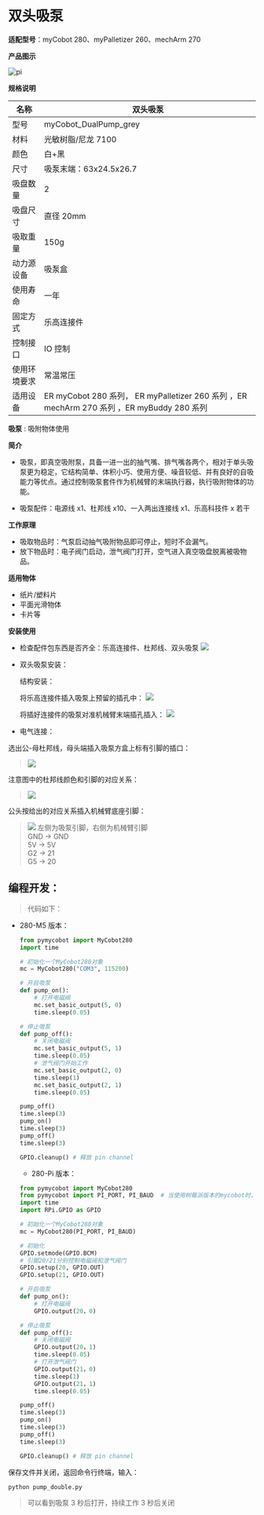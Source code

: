 # 双头吸泵

**适配型号**：myCobot 280、myPalletizer 260、mechArm 270

**产品图示**

![pi](../../resource\4-SupportAndService\Accessories\pump/BP1.jpg)

**规格说明**

| 名称         | 双头吸泵                                                                                   |
| ------------ | ------------------------------------------------------------------------------------------ |
| 型号         | myCobot_DualPump_grey                                                                      |
| 材料         | 光敏树脂/尼龙 7100                                                                         |
| 颜色         | 白+黑                                                                                      |
| 尺寸         | 吸泵末端：63x24.5x26.7                                                                     |
| 吸盘数量     | 2                                                                                          |
| 吸盘尺寸     | 直径 20mm                                                                                  |
| 吸取重量     | 150g                                                                                       |
| 动力源设备   | 吸泵盒                                                                                     |
| 使用寿命     | 一年                                                                                       |
| 固定方式     | 乐高连接件                                                                                 |
| 控制接口     | IO 控制                                                                                    |
| 使用环境要求 | 常温常压                                                                                   |
| 适用设备     | ER myCobot 280 系列， ER myPalletizer 260 系列 ，ER mechArm 270 系列 ，ER myBuddy 280 系列 |

**吸泵** : 吸附物体使用

**简介**

- 吸泵，即真空吸附泵，具备一进一出的抽气嘴、排气嘴各两个，相对于单头吸泵更为稳定，它结构简单、体积小巧、使用方便、噪音较低、并有良好的自吸能力等优点。通过控制吸泵套件作为机械臂的末端执行器，执行吸附物体的功能。

- 吸泵配件：电源线 x1、杜邦线 x10、一入两出连接线 x1、乐高科技件 x 若干

**工作原理**

- 吸取物品时：气泵启动抽气吸附物品即可停止，短时不会漏气。
- 放下物品时：电子阀门启动，泄气阀门打开，空气进入真空吸盘脱离被吸物品。

**适用物体**

- 纸片/塑料片
- 平面光滑物体
- 卡片等



**安装使用**

- 检查配件包东西是否齐全：乐高连接件、杜邦线、双头吸泵
  ![](../../resource\4-SupportAndService\Accessories\pump/BP2.jpg)

- 双头吸泵安装：

  结构安装：

  将乐高连接件插入吸泵上预留的插孔中：
  ![](../../resource\4-SupportAndService\Accessories\pump/BP3.jpg)

  将插好连接件的吸泵对准机械臂末端插孔插入：
  ![](../../resource\4-SupportAndService\Accessories\pump/BP4.jpg)

- 电气连接：

选出公-母杜邦线，母头端插入吸泵方盒上标有引脚的插口：
> ![](../../resource\4-SupportAndService\Accessories\pump/BP5.jpg)

注意图中的杜邦线颜色和引脚的对应关系：

> ![](../../resource\4-SupportAndService\Accessories\pump/BP6.jpg)

公头按给出的对应关系插入机械臂底座引脚：
> ![](../../resource\4-SupportAndService\Accessories\pump/BP10.jpg)
 > 左侧为吸泵引脚，右侧为机械臂引脚  
 > GND -> GND  
 > 5V -> 5V  
 > G2 -> 21  
 > G5 -> 20

## 编程开发：

> 代码如下：

 - 280-M5 版本：
    
    ```python
    from pymycobot import MyCobot280
    import time
    
    # 初始化一个MyCobot280对象
    mc = MyCobot280("COM3", 115200)
    
    # 开启吸泵
    def pump_on():
        # 打开电磁阀
        mc.set_basic_output(5, 0)
        time.sleep(0.05)
    
    # 停止吸泵
    def pump_off():
        # 关闭电磁阀
        mc.set_basic_output(5, 1)
        time.sleep(0.05)
        # 泄气阀门开始工作
        mc.set_basic_output(2, 0)
        time.sleep(1)
        mc.set_basic_output(2, 1)
        time.sleep(0.05)
    
    pump_off()
    time.sleep(3)
    pump_on()
    time.sleep(3)
    pump_off()
    time.sleep(3)
    
    GPIO.cleanup() # 释放 pin channel
    ```
    
    - 280-Pi 版本：
    
    ```python
    from pymycobot import MyCobot280
    from pymycobot import PI_PORT, PI_BAUD  # 当使用树莓派版本的mycobot时，可以引用这两个变量进行MyCobot280初始化
    import time
    import RPi.GPIO as GPIO
    
    # 初始化一个MyCobot280对象
    mc = MyCobot280(PI_PORT, PI_BAUD)
    
    # 初始化
    GPIO.setmode(GPIO.BCM)
    # 引脚20/21分别控制电磁阀和泄气阀门
    GPIO.setup(20, GPIO.OUT)
    GPIO.setup(21, GPIO.OUT)
    
    # 开启吸泵
    def pump_on():
        # 打开电磁阀
        GPIO.output(20，0)
    
    # 停止吸泵
    def pump_off():
        # 关闭电磁阀
        GPIO.output(20，1)
        time.sleep(0.05)
        # 打开泄气阀门
        GPIO.output(21，0)
        time.sleep(1)
        GPIO.output(21，1)
        time.sleep(0.05)
    
    pump_off()
    time.sleep(3)
    pump_on()
    time.sleep(3)
    pump_off()
    time.sleep(3)
    
    GPIO.cleanup() # 释放 pin channel
    ```

保存文件并关闭，返回命令行终端，输入：

```bash
python pump_double.py
```

> 可以看到吸泵 3 秒后打开，持续工作 3 秒后关闭
